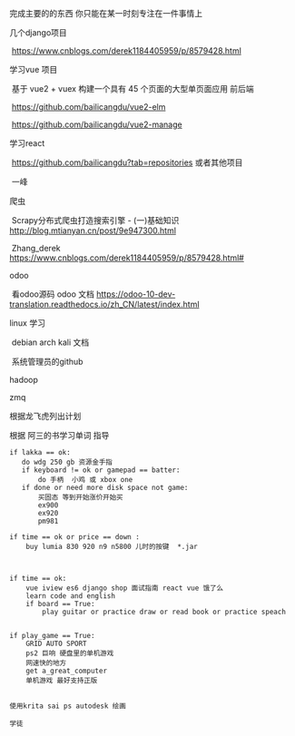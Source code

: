完成主要的的东西 你只能在某一时刻专注在一件事情上

几个django项目

​	https://www.cnblogs.com/derek1184405959/p/8579428.html

学习vue 项目 

​	基于 vue2 + vuex 构建一个具有 45 个页面的大型单页面应用 前后端

​	https://github.com/bailicangdu/vue2-elm

​	https://github.com/bailicangdu/vue2-manage

学习react

​	https://github.com/bailicangdu?tab=repositories 或者其他项目

​	一峰

爬虫

​	Scrapy分布式爬虫打造搜索引擎 - (一)基础知识 http://blog.mtianyan.cn/post/9e947300.html

​	Zhang_derek https://www.cnblogs.com/derek1184405959/p/8579428.html#

odoo

​	看odoo源码 odoo 文档 https://odoo-10-dev-translation.readthedocs.io/zh_CN/latest/index.html

linux 学习

​	debian arch kali 文档

​	系统管理员的github



hadoop

zmq



根据龙飞虎列出计划

根据 阿三的书学习单词 指导




```
if lakka == ok:
   do wdg 250 gb 资源金手指
   if keyboard != ok or gamepad == batter:
       do 手柄  小鸡 或 xbox one
   if done or need more disk space not game:
       买固态 等到开始涨价开始买
       ex900
       ex920
       pm981
       
if time == ok or price == down :
    buy lumia 830 920 n9 n5800 儿时的按键  *.jar



if time == ok:
    vue iview es6 django shop 面试指南 react vue 饿了么
    learn code and english
    if board == True:
        play guitar or practice draw or read book or practice speach


if play_game == True:
	GRID AUTO SPORT
	ps2 巨响 硬盘里的单机游戏
	网速快的地方
	get a_great_computer
	单机游戏 最好支持正版
	
	
使用krita sai ps autodesk 绘画

学徒






```